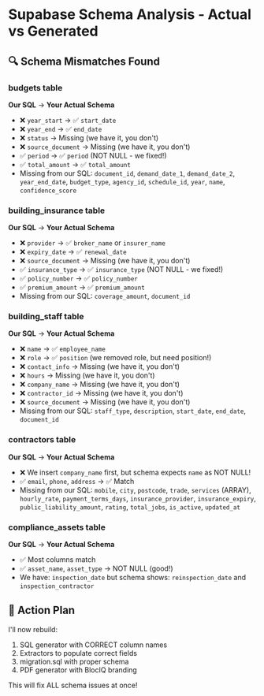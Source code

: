 # Supabase Schema Analysis - Actual vs Generated

## 🔍 Schema Mismatches Found

### **budgets** table
**Our SQL** → **Your Actual Schema**
- ❌ `year_start` → ✅ `start_date`
- ❌ `year_end` → ✅ `end_date`
- ❌ `status` → Missing (we have it, you don't)
- ❌ `source_document` → Missing (we have it, you don't)
- ✅ `period` → ✅ `period` (NOT NULL - we fixed!)
- ✅ `total_amount` → ✅ `total_amount`
- Missing from our SQL: `document_id`, `demand_date_1`, `demand_date_2`, `year_end_date`, `budget_type`, `agency_id`, `schedule_id`, `year`, `name`, `confidence_score`

### **building_insurance** table
**Our SQL** → **Your Actual Schema**
- ❌ `provider` → ✅ `broker_name` or `insurer_name`
- ❌ `expiry_date` → ✅ `renewal_date`
- ❌ `source_document` → Missing (we have it, you don't)
- ✅ `insurance_type` → ✅ `insurance_type` (NOT NULL - we fixed!)
- ✅ `policy_number` → ✅ `policy_number`
- ✅ `premium_amount` → ✅ `premium_amount`
- Missing from our SQL: `coverage_amount`, `document_id`

### **building_staff** table
**Our SQL** → **Your Actual Schema**
- ❌ `name` → ✅ `employee_name`
- ❌ `role` → ✅ `position` (we removed role, but need position!)
- ❌ `contact_info` → Missing (we have it, you don't)
- ❌ `hours` → Missing (we have it, you don't)
- ❌ `company_name` → Missing (we have it, you don't)
- ❌ `contractor_id` → Missing (we have it, you don't)
- ❌ `source_document` → Missing (we have it, you don't)
- Missing from our SQL: `staff_type`, `description`, `start_date`, `end_date`, `document_id`

### **contractors** table
**Our SQL** → **Your Actual Schema**
- ❌ We insert `company_name` first, but schema expects `name` as NOT NULL!
- ✅ `email`, `phone`, `address` → ✅ Match
- Missing from our SQL: `mobile`, `city`, `postcode`, `trade`, `services` (ARRAY), `hourly_rate`, `payment_terms_days`, `insurance_provider`, `insurance_expiry`, `public_liability_amount`, `rating`, `total_jobs`, `is_active`, `updated_at`

### **compliance_assets** table
**Our SQL** → **Your Actual Schema**
- ✅ Most columns match
- ✅ `asset_name`, `asset_type` → NOT NULL (good!)
- We have: `inspection_date` but schema shows: `reinspection_date` and `inspection_contractor`

## 🎯 Action Plan

I'll now rebuild:
1. SQL generator with CORRECT column names
2. Extractors to populate correct fields
3. migration.sql with proper schema
4. PDF generator with BlocIQ branding

This will fix ALL schema issues at once!
